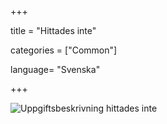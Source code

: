 +++

title = "Hittades inte"

categories = ["Common"]

language= "Svenska"

+++

![Uppgiftsbeskrivning hittades inte](/images/not-found.gif)
